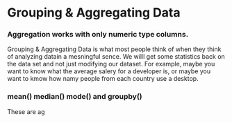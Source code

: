 # Grouping & Aggregating Data
### Aggregation works with only numeric type columns.
Grouping & Aggregating Data is what most people think of when they think of analyzing datain a mesningful sence. We willl get some statistics back on the data set and not just modifying our dataset. For example, maybe you want to know what the average salery for a developer is, or maybe you want to kmow how namy people from each country use a desktop.<br/>

### mean() median() mode() and groupby()
These are ag

